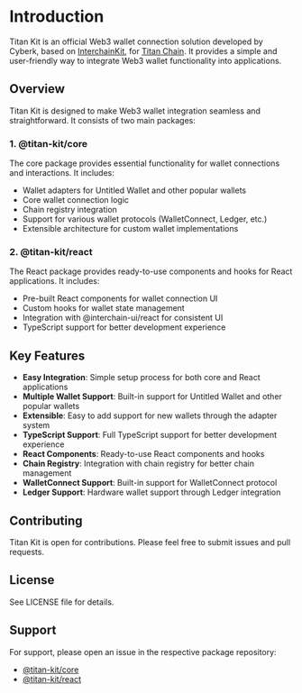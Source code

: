 # Introduction

Titan Kit is an official Web3 wallet connection solution developed by Cyberk, based on [InterchainKit](https://github.com/hyperweb-io/interchain-kit), for [Titan Chain](https://titanlab.io/home). It provides a simple and user-friendly way to integrate Web3 wallet functionality into applications.

## Overview

Titan Kit is designed to make Web3 wallet integration seamless and straightforward. It consists of two main packages:

### 1. @titan-kit/core

The core package provides essential functionality for wallet connections and interactions. It includes:

* Wallet adapters for Untitled Wallet and other popular wallets
* Core wallet connection logic
* Chain registry integration
* Support for various wallet protocols (WalletConnect, Ledger, etc.)
* Extensible architecture for custom wallet implementations

### 2. @titan-kit/react

The React package provides ready-to-use components and hooks for React applications. It includes:

* Pre-built React components for wallet connection UI
* Custom hooks for wallet state management
* Integration with @interchain-ui/react for consistent UI
* TypeScript support for better development experience

## Key Features

* **Easy Integration**: Simple setup process for both core and React applications
* **Multiple Wallet Support**: Built-in support for Untitled Wallet and other popular wallets
* **Extensible**: Easy to add support for new wallets through the adapter system
* **TypeScript Support**: Full TypeScript support for better development experience
* **React Components**: Ready-to-use React components and hooks
* **Chain Registry**: Integration with chain registry for better chain management
* **WalletConnect Support**: Built-in support for WalletConnect protocol
* **Ledger Support**: Hardware wallet support through Ledger integration

## Contributing

Titan Kit is open for contributions. Please feel free to submit issues and pull requests.

## License

See LICENSE file for details.

## Support

For support, please open an issue in the respective package repository:

* [@titan-kit/core](https://github.com/cyberk-lab/titan-kit/issues)
* [@titan-kit/react](https://github.com/cyberk-lab/titan-kit/issues)
